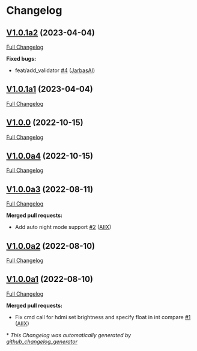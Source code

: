 # Changelog

## [V1.0.1a2](https://github.com/OpenVoiceOS/ovos-PHAL-plugin-brightness-control-rpi/tree/V1.0.1a2) (2023-04-04)

[Full Changelog](https://github.com/OpenVoiceOS/ovos-PHAL-plugin-brightness-control-rpi/compare/V1.0.1a1...V1.0.1a2)

**Fixed bugs:**

- feat/add\_validator [\#4](https://github.com/OpenVoiceOS/ovos-PHAL-plugin-brightness-control-rpi/pull/4) ([JarbasAl](https://github.com/JarbasAl))

## [V1.0.1a1](https://github.com/OpenVoiceOS/ovos-PHAL-plugin-brightness-control-rpi/tree/V1.0.1a1) (2023-04-04)

[Full Changelog](https://github.com/OpenVoiceOS/ovos-PHAL-plugin-brightness-control-rpi/compare/V1.0.0...V1.0.1a1)

## [V1.0.0](https://github.com/OpenVoiceOS/ovos-PHAL-plugin-brightness-control-rpi/tree/V1.0.0) (2022-10-15)

[Full Changelog](https://github.com/OpenVoiceOS/ovos-PHAL-plugin-brightness-control-rpi/compare/V1.0.0a4...V1.0.0)

## [V1.0.0a4](https://github.com/OpenVoiceOS/ovos-PHAL-plugin-brightness-control-rpi/tree/V1.0.0a4) (2022-10-15)

[Full Changelog](https://github.com/OpenVoiceOS/ovos-PHAL-plugin-brightness-control-rpi/compare/V1.0.0a3...V1.0.0a4)

## [V1.0.0a3](https://github.com/OpenVoiceOS/ovos-PHAL-plugin-brightness-control-rpi/tree/V1.0.0a3) (2022-08-11)

[Full Changelog](https://github.com/OpenVoiceOS/ovos-PHAL-plugin-brightness-control-rpi/compare/V1.0.0a2...V1.0.0a3)

**Merged pull requests:**

- Add auto night mode support [\#2](https://github.com/OpenVoiceOS/ovos-PHAL-plugin-brightness-control-rpi/pull/2) ([AIIX](https://github.com/AIIX))

## [V1.0.0a2](https://github.com/OpenVoiceOS/ovos-PHAL-plugin-brightness-control-rpi/tree/V1.0.0a2) (2022-08-10)

[Full Changelog](https://github.com/OpenVoiceOS/ovos-PHAL-plugin-brightness-control-rpi/compare/V1.0.0a1...V1.0.0a2)

## [V1.0.0a1](https://github.com/OpenVoiceOS/ovos-PHAL-plugin-brightness-control-rpi/tree/V1.0.0a1) (2022-08-10)

[Full Changelog](https://github.com/OpenVoiceOS/ovos-PHAL-plugin-brightness-control-rpi/compare/ffda1366b0bc5dda9970eb4de4bb118406b80e4f...V1.0.0a1)

**Merged pull requests:**

- Fix cmd call for hdmi set brightness and specify float in int compare [\#1](https://github.com/OpenVoiceOS/ovos-PHAL-plugin-brightness-control-rpi/pull/1) ([AIIX](https://github.com/AIIX))



\* *This Changelog was automatically generated by [github_changelog_generator](https://github.com/github-changelog-generator/github-changelog-generator)*
